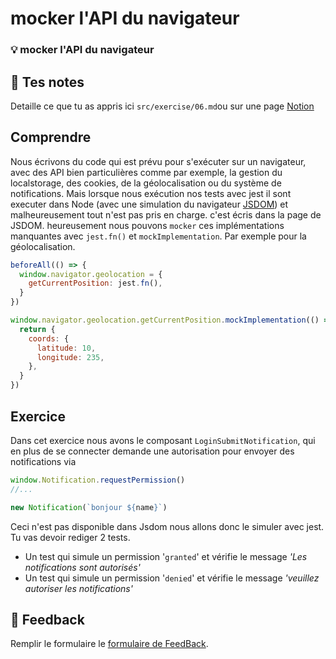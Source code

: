 # mocker l'API du navigateur
### 💡 mocker l'API du navigateur

## 📝 Tes notes

Detaille ce que tu as appris ici
`src/exercise/06.md`ou sur une page [Notion](https://go.mikecodeur.com/course-notes-template)

## Comprendre

Nous écrivons du code qui est prévu pour s'exécuter sur un navigateur, avec des
API bien particulières comme par exemple, la gestion du localstorage, des
cookies, de la géolocalisation ou du système de notifications. Mais lorsque nous
exécution nos tests avec jest il sont executer dans Node (avec une simulation du
navigateur [JSDOM](https://github.com/jsdom/jsdom)) et malheureusement tout
n'est pas pris en charge. c'est écris dans la page de JSDOM. heureusement nous
pouvons `mocker` ces implémentations manquantes avec `jest.fn()` et
`mockImplementation`. Par exemple pour la géolocalisation.

```jsx
beforeAll(() => {
  window.navigator.geolocation = {
    getCurrentPosition: jest.fn(),
  }
})

window.navigator.geolocation.getCurrentPosition.mockImplementation(() => {
  return {
    coords: {
      latitude: 10,
      longitude: 235,
    },
  }
})
```

## Exercice

Dans cet exercice nous avons le composant `LoginSubmitNotification`, qui en plus
de se connecter demande une autorisation pour envoyer des notifications via

```jsx
window.Notification.requestPermission()
//...

new Notification(`bonjour ${name}`)
```

Ceci n'est pas disponible dans Jsdom nous allons donc le simuler avec jest. Tu
vas devoir rediger 2 tests.

- Un test qui simule un permission '`granted`' et vérifie le message _'Les
  notifications sont autorisés'_
- Un test qui simule un permission '`denied`' et vérifie le message _'veuillez
  autoriser les notifications'_

## 🐜 Feedback

Remplir le formulaire le
[formulaire de FeedBack](https://go.mikecodeur.com/cours-react-avis).

